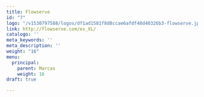 ```yaml
---
title: Flowserve
id: "7"
logo: "/v1530797588/logos/df1ad1581f8d8ccae6afdf48d40326b3-flowserve.jpg"
link: http://flowserve.com/es_XL/
catalogo: ''
meta_keywords: ''
meta_description: ''
weight: "16"
menu:
  principal:
    parent: Marcas
    weight: 16
draft: true

---
```

